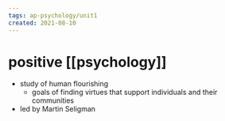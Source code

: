```yaml
---
tags: ap-psychology/unit1 
created: 2021-08-10
---
```


# positive [[psychology]]

- study of human flourishing
	- goals of finding virtues that support individuals and their communities
- led by Martin Seligman 
